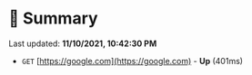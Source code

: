 # 📖 Summary
Last updated: **11/10/2021, 10:42:30 PM**

- `GET` [https://google.com](https://google.com) - **Up** (401ms)

